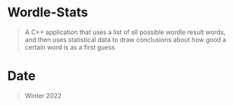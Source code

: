 # Wordle-Stats

> A C++ application that uses a list of all possible wordle result words, and then uses statistical data to draw
conclusions about how good a certain word is as a first guess

# Date

> Winter 2022
